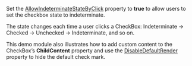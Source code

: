 Set the [AllowIndeterminateStateByClick](https://docs.devexpress.com/Blazor/DevExpress.Blazor.DxCheckBox-1.AllowIndeterminateStateByClick) property to **true** to allow users to set the checkbox state to indeterminate.

The state changes each time a user clicks a CheckBox: Indeterminate -> Checked -> Unchecked -> Indeterminate, and so on.

This demo module also illustrates how to add custom content to the CheckBox’s **ChildContent** property and use the [DisableDefaultRender](https://docs.devexpress.com/Blazor/DevExpress.Blazor.DxCheckBox-1.DisableDefaultRender) property to hide the default check mark.
